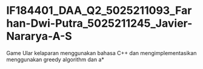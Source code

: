 # IF184401_DAA_Q2_5025211093_Farhan-Dwi-Putra_5025211245_Javier-Nararya-A-S
Game Ular kelaparan menggunakan bahasa C++ dan mengimplementasikan menggunakan greedy algorithm dan a* 
